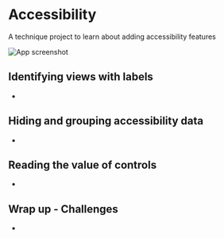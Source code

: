 # Accessibility
A technique project to learn about adding accessibility features

![App screenshot](_fixed.png)


## Identifying views with labels
- 

## Hiding and grouping accessibility data
- 

## Reading the value of controls
- 

## Wrap up - Challenges
- 
